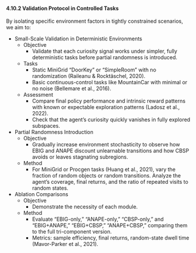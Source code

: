 #### 4.10.2 Validation Protocol in Controlled Tasks

By isolating specific environment factors in tightly constrained scenarios, we aim to:
- Small-Scale Validation in Deterministic Environments
  - Objective
    - Validate that each curiosity signal works under simpler, fully deterministic tasks before partial randomness is introduced.
  - Tasks
    - Static MiniGrid “DoorKey” or “SimpleRoom” with no randomization (Raileanu & Rocktäschel, 2020).
    - Basic continuous-control tasks like MountainCar with minimal or no noise (Bellemare et al., 2016).
  - Assessment
    - Compare final policy performance and intrinsic reward patterns with known or expectable exploration patterns (Ladosz et al., 2022).
    - Check that the agent’s curiosity quickly vanishes in fully explored subspaces.
- Partial Randomness Introduction
  - Objective
    - Gradually increase environment stochasticity to observe how EBIG and ANAPE discount unlearnable transitions and how CBSP avoids or leaves stagnating subregions.
  - Method
    - For MiniGrid or Procgen tasks (Huang et al., 2021), vary the fraction of random objects or random transitions. Analyze the agent’s coverage, final returns, and the ratio of repeated visits to random states.
- Ablation Comparisons
  - Objective
    - Demonstrate the necessity of each module.
  - Method
    - Evaluate “EBIG-only,” “ANAPE-only,” “CBSP-only,” and “EBIG+ANAPE,” “EBIG+CBSP,” “ANAPE+CBSP,” comparing them to the full tri-component version.
    - Metrics: sample efficiency, final returns, random-state dwell time (Mavor-Parker et al., 2021).
